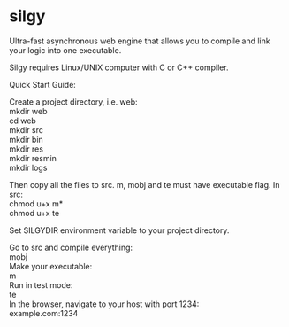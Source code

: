 # silgy
Ultra-fast asynchronous web engine that allows you to compile and link your logic into one executable.  
  
Silgy requires Linux/UNIX computer with C or C++ compiler.  
  
Quick Start Guide:  
  
Create a project directory, i.e. web:  
mkdir web  
cd web  
mkdir src  
mkdir bin  
mkdir res  
mkdir resmin  
mkdir logs  
  
Then copy all the files to src. m, mobj and te must have executable flag. In src:  
chmod u+x m*  
chmod u+x te  
  
Set SILGYDIR environment variable to your project directory.  
  
Go to src and compile everything:  
mobj  
Make your executable:  
m  
Run in test mode:  
te  
In the browser, navigate to your host with port 1234:  
example.com:1234  
  
